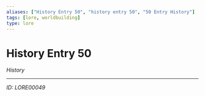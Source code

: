 ```yaml
---
aliases: ["History Entry 50", "history entry 50", "50 Entry History"]
tags: [lore, worldbuilding]
type: lore
---
```


# History Entry 50

*History*

---
*ID: LORE00049*